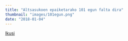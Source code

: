 ```yaml
---
title: "Altsasukoen epaiketarako 101 egun falta dira"
thumbnail: "images/101egun.png"
date: "2018-01-04"
---
```

[Ikusi](https://guaixe.eus/altsasu/1515074969457-altsasukoen-epaiketarako-101-egun-falta-dira)
